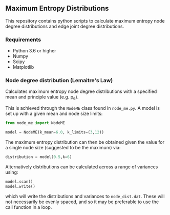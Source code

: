 ## Maximum Entropy Distributions

This repository contains python scripts to calculate maximum entropy
node degree distributions and edge joint degree distributions.

### Requirements
* Python 3.6 or higher
* Numpy 
* Scipy
* Matplotlib

### Node degree distribution (Lemaitre's Law)
Calculates maximum entropy node degree distributions
with a specified mean and principle value (e.g. p<sub>6</sub>).

This is achieved through the ```NodeME``` class found in ```node_me.py```.
A model is set up with a given mean and node size limits:
```python
from node_me import NodeME

model = NodeME(k_mean=6.0, k_limits=(3,12))
```
The maximum entropy distribution can then be obtained given the value 
for a single node size (suggested to be the maximum) via:
```python
distribution = model(0.5,k=6)
```
Alternatively distributions can be calculated across a range of 
variances using:
```python
model.scan()
model.write()
```
which will write the distributions and variances to ```node_dist.dat```.
These will not necessarily be evenly spaced, and so it may be preferable
to use the call function in a loop.


